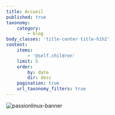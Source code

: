 ```yaml
---
title: Accueil
published: true
taxonomy:
    category:
        - blog
body_classes: 'title-center title-h1h2'
content:
    items:
        - '@self.children'
    limit: 5
    order:
        by: date
        dir: desc
    pagination: true
    url_taxonomy_filters: true
---
```


![passionlinux-banner](https://download.tuxfamily.org/passionlinux/site/banner.png)